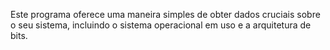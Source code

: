 Este programa oferece uma maneira simples de obter dados cruciais sobre o seu sistema, incluindo o sistema operacional em uso e a arquitetura de bits.
